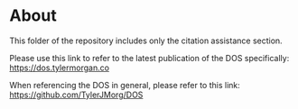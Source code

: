 # About
This folder of the repository includes only the citation assistance section.

Please use this link to refer to the latest publication of the DOS specifically: https://dos.tylermorgan.co

When referencing the DOS in general, please refer to this link: https://github.com/TylerJMorg/DOS
